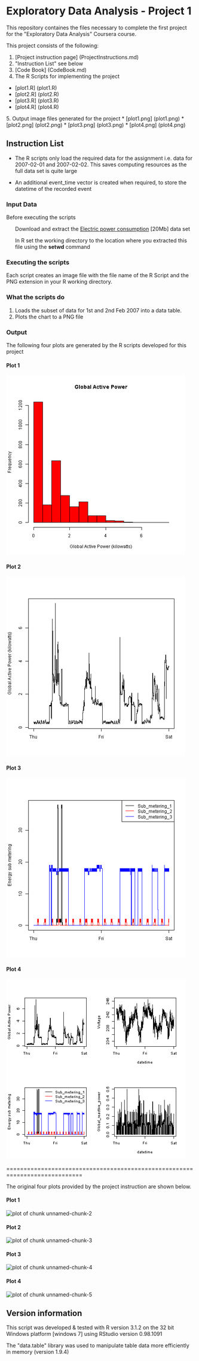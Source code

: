 # Exploratory Data Analysis - Project 1

This repository containes the files necessary to complete the first project for the "Exploratory Data Analysis"
Coursera course.

This project consists of the following:

1. [Project instruction page] (ProjectInstructions.md)
2. "Instruction List" see below
3. [Code Book] (CodeBook.md)
4. The R Scripts for implementing the project
<ul>
<li>[plot1.R] (plot1.R)</li>
<li>[plot2.R] (plot2.R)</li>
<li>[plot3.R] (plot3.R)</li>
<li>[plot4.R] (plot4.R)</li>
</ul>
5. Output image files generated for the project
* [plot1.png] (plot1.png)
* [plot2.png] (plot2.png)
* [plot3.png] (plot3.png)
* [plot4.png] (plot4.png)

## Instruction List

* The R scripts only load the required data for the assignment i.e. data for 2007-02-01 and
2007-02-02. This saves computing resources as the full data set is quite large

* An additional event_time vector is created when required, to store the datetime of the recorded event

### Input Data

Before executing the scripts 
<ul class="task-list">
<li><p>Download and extract the <a href="https://d396qusza40orc.cloudfront.net/exdata%2Fdata%2Fhousehold_power_consumption.zip">Electric power consumption</a> [20Mb] data set </p></li>
<li><p>In R set the working directory to the location where you extracted this file using the <b>setwd</b> command</p></li>
</ul>


### Executing the scripts

Each script creates an image file with the file name of the R Script and the PNG extension in your R working directory.

### What the scripts do

1. Loads the subset of data for 1st and 2nd Feb 2007 into a data table.
2. Plots the chart to a PNG file

### Output

The following four plots are generated by the R scripts developed for this project

#### Plot 1


![plot1](plot1.png) 


#### Plot 2

![plot2](plot2.png)


#### Plot 3

![plot3](plot3.png)


#### Plot 4

![plot4](plot4.png)

============================================================================

The original four plots provided by the project instruction are shown below. 

#### Plot 1


![plot of chunk unnamed-chunk-2](figure/unnamed-chunk-2.png) 


#### Plot 2

![plot of chunk unnamed-chunk-3](figure/unnamed-chunk-3.png) 


#### Plot 3

![plot of chunk unnamed-chunk-4](figure/unnamed-chunk-4.png) 


#### Plot 4

![plot of chunk unnamed-chunk-5](figure/unnamed-chunk-5.png) 

## Version information

This script was developed & tested with R version 3.1.2 on the 32 bit Windows platform [windows 7] using RStudio version 0.98.1091

The "data.table" library was used to manipulate table data more efficiently in memory (version 1.9.4)
